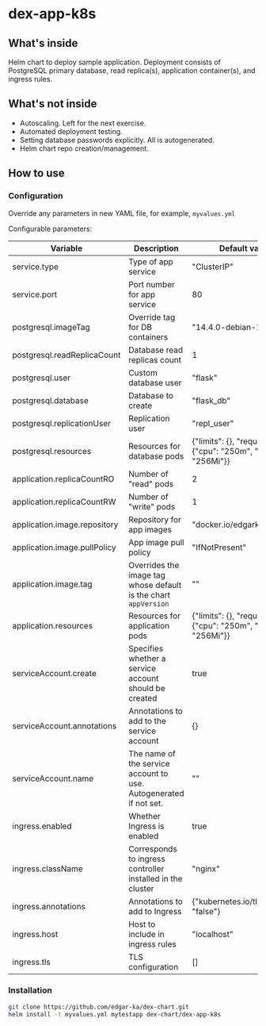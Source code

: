 # dex-app-k8s

## What's inside
Helm chart to deploy sample application.
Deployment consists of PostgreSQL primary database, read replica(s), application container(s), and ingress rules.

## What's not inside
* Autoscaling. Left for the next exercise.
* Automated deployment testing.
* Setting database passwords explicitly. All is autogenerated.
* Helm chart repo creation/management.

## How to use

### Configuration

Override any parameters in new YAML file, for example, `myvalues.yml`

Configurable parameters:

| Variable | Description | Default value |
|----------|-------------|---------------|
| service.type | Type of app service | "ClusterIP" |
| service.port | Port number for app service | 80 |
| postgresql.imageTag | Override tag for DB containers | "14.4.0-debian-11-r9" |
| postgresql.readReplicaCount | Database read replicas count | 1 |
| postgresql.user | Custom database user | "flask" |
| postgresql.database | Database to create | "flask_db" |
| postgresql.replicationUser | Replication user | "repl_user" |
| postgresql.resources | Resources for database pods | {"limits": {}, "requests": {"cpu": "250m", "memory": "256Mi"}} |
| application.replicaCountRO | Number of "read" pods | 2 |
| application.replicaCountRW | Number of "write" pods | 1 |
| application.image.repository | Repository for app images | "docker.io/edgarka/dexapp" |
| application.image.pullPolicy | App image pull policy | "IfNotPresent" |
| application.image.tag | Overrides the image tag whose default is the chart `appVersion` | "" |
| application.resources | Resources for application pods | {"limits": {}, "requests": {"cpu": "250m", "memory": "256Mi"}} |
| serviceAccount.create | Specifies whether a service account should be created | true |
| serviceAccount.annotations | Annotations to add to the service account | {} |
| serviceAccount.name | The name of the service account to use. Autogenerated if not set. | "" |
| ingress.enabled | Whether Ingress is enabled | true |
| ingress.className | Corresponds to ingress controller installed in the cluster | "nginx" |
| ingress.annotations | Annotations to add to Ingress | {"kubernetes.io/tls-acme": "false"} |
| ingress.host | Host to include in ingress rules | "localhost" |
| ingress.tls | TLS configuration | [] |

### Installation

```bash
git clone https://github.com/edgar-ka/dex-chart.git
helm install -t myvalues.yml mytestapp dex-chart/dex-app-k8s
```

